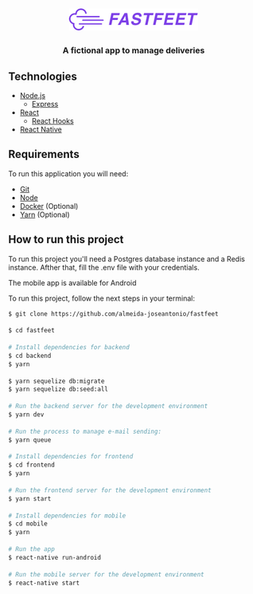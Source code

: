 <h1 align="center">
    <img alt="Fastfeet App" src="https://github.com/almeida-joseantonio/fastfeet/blob/master/frontend/src/assets/fastfeet-logo.png" />
</h1>

<h3 align="center">
  A fictional app to manage deliveries
</h3>

## Technologies
* [Node.js](https://nodejs.org/en/)
  * [Express](https://expressjs.com/)
* [React](https://reactjs.org/)
  * [React Hooks](https://reactjs.org/docs/hooks-intro.html)
* [React Native](https://reactnative.dev/)

## Requirements
To run this application you will need:
* [Git](https://git-scm.com)
* [Node](https://nodejs.org/)
* [Docker](https://https://www.docker.com/) (Optional)
* [Yarn](https://yarnpkg.com/) (Optional)

## How to run this project
To run this project you'll need a Postgres database instance and a Redis instance. Afther that, fill the .env file with your credentials.

The mobile app is available for Android

To run this project, follow the next steps in your terminal:

```bash
$ git clone https://github.com/almeida-joseantonio/fastfeet

$ cd fastfeet

# Install dependencies for backend
$ cd backend
$ yarn

$ yarn sequelize db:migrate
$ yarn sequelize db:seed:all

# Run the backend server for the development environment
$ yarn dev

# Run the process to manage e-mail sending:
$ yarn queue 

# Install dependencies for frontend
$ cd frontend
$ yarn

# Run the frontend server for the development environment
$ yarn start

# Install dependencies for mobile
$ cd mobile
$ yarn

# Run the app
$ react-native run-android

# Run the mobile server for the development environment
$ react-native start
```
